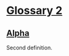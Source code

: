 # [Glossary 2](#id-172c1b1cfddbadf2861b698889e3c9fb)

## [Alpha](#id-2014cd002823f23a930ec129344581c3)

Second definition.
